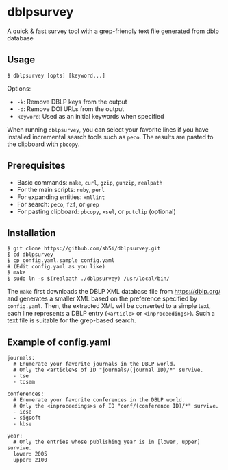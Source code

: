 # dblpsurvey
A quick & fast survey tool with a grep-friendly text file generated from [dblp](https://dblp.org/) database

## Usage
```
$ dblpsurvey [opts] [keyword...]
```
Options:
- `-k`: Remove DBLP keys from the output
- `-d`: Remove DOI URLs from the output
- `keyword`: Used as an initial keywords when specified

When running `dblpsurvey`, you can select your favorite lines if you have installed incremental search tools such as `peco`.
The results are pasted to the clipboard with `pbcopy`.

## Prerequisites
- Basic commands: `make`, `curl`, `gzip`, `gunzip`, `realpath`
- For the main scripts: `ruby`, `perl`
- For expanding entities: `xmllint`
- For search: `peco`, `fzf`, or `grep`
- For pasting clipboard: `pbcopy`, `xsel`, or `putclip` (optional)

## Installation
```
$ git clone https://github.com/sh5i/dblpsurvey.git
$ cd dblpsurvey
$ cp config.yaml.sample config.yaml
# (Edit config.yaml as you like)
$ make
$ sudo ln -s $(realpath ./dblpsurvey) /usr/local/bin/
```
The `make` first downloads the DBLP XML database file from https://dblp.org/ and generates a smaller XML based on the preference specified by `config.yaml`.
Then, the extracted XML will be converted to a simple text, each line represents a DBLP entry (`<article>` or `<inproceedings>`).
Such a text file is suitable for the grep-based search.

## Example of config.yaml
```
journals:
  # Enumerate your favorite journals in the DBLP world.
  # Only the <article>s of ID "journals/(journal ID)/*" survive.
  - tse
  - tosem

conferences:
  # Enumerate your favorite conferences in the DBLP world.
  # Only the <inproceedings>s of ID "conf/(conference ID)/*" survive.
  - icse
  - sigsoft
  - kbse

year:
  # Only the entries whose publishing year is in [lower, upper] survive.
  lower: 2005
  upper: 2100
```
